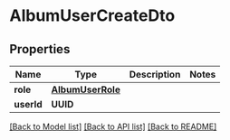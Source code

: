 # AlbumUserCreateDto

## Properties
Name | Type | Description | Notes
------------ | ------------- | ------------- | -------------
**role** | [**AlbumUserRole**](AlbumUserRole.md) |  | 
**userId** | **UUID** |  | 

[[Back to Model list]](../README.md#documentation-for-models) [[Back to API list]](../README.md#documentation-for-api-endpoints) [[Back to README]](../README.md)


